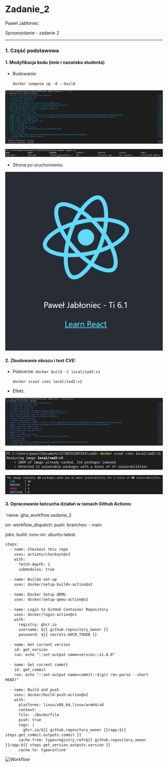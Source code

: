 # Zadanie_2

Paweł Jabłoniec

Sprawozdanie - zadanie 2

---

### 1. Część podstawowa

#### 1. Modyfikacja kodu (imie i nazwisko studenta)

* Budowanie:

    `docker compose up -d --build`

![Budowanie aplikacji](img/compose.jpg)

![Budowanie aplikacji](img/compose_ps.jpg)


* Strona po uruchomieniu:

![Strona](img/app_web.jpg)

#### 2. Zbudowanie obrazu i test CVE:
* Polecenie:
    `docker build -t local/zad2:v1`

    `docker scout cves local/zad2:v1`

* Efekt:

![Budowanie aplikacji](img/build.jpg)

![CVES1](img/cves1.jpg)

![CVES2](img/cves2.jpg)

#### 3. Opracowanie łańcucha działań w ramach Github Actions:

`name: gha_workflow:zadanie_2

on:
  workflow_dispatch:
  push:
    branches:
      - main

jobs:
  build:
    runs-on: ubuntu-latest
    
    steps:
      - name: Checkout this repo
        uses: actions/checkout@v3
        with:
          fetch-depth: 1
          submodules: true

      - name: Buildx set-up
        uses: docker/setup-buildx-action@v2
        
      - name: Docker Setup QEMU
        uses: docker/setup-qemu-action@v2

      - name: Login to GitHub Container Repository
        uses: docker/login-action@v1
        with:
          registry: ghcr.io
          username: ${{ github.repository_owner }}
          password: ${{ secrets.GHCR_TOKEN }}

      - name: Get current version
        id: get_version
        run: echo "::set-output name=version::v1.0.0"

      - name: Get current commit
        id: get_commit
        run: echo "::set-output name=commit::$(git rev-parse --short HEAD)"

      - name: Build and push
        uses: docker/build-push-action@v2
        with:
          platforms: linux/x86_64,linux/arm64/v8
          context: .
          file: ./Dockerfile
          push: true
          tags: |
            ghcr.io/${{ github.repository_owner }}/app:${{ steps.get_commit.outputs.commit }}
          cache-from: type=registry,ref=${{ github.repository_owner }}/app:${{ steps.get_version.outputs.version }}
          cache-to: type=inline`

![Workflow](img/workflow.jpg)